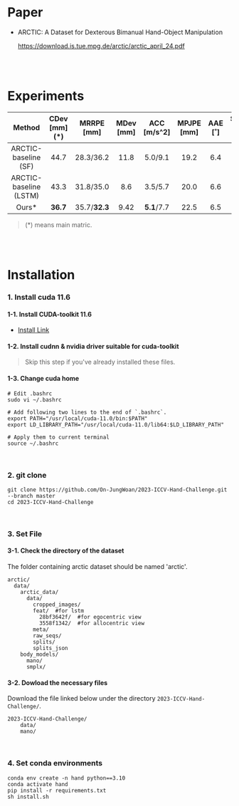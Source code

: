 # Paper

- ARCTIC: A Dataset for Dexterous Bimanual Hand-Object Manipulation

  <https://download.is.tue.mpg.de/arctic/arctic_april_24.pdf>

<br>
<br>


# Experiments

| Method                | CDev [mm] (*)     | MRRPE [mm]         | MDev [mm] | ACC [m/s^2]         | MPJPE [mm] | AAE [˚]  | Success Rate [%] |
|:---------------------:|:--------:|:-------------:|:----:|:-----------:|:-----:|:----:|:------------:|
| ARCTIC-baseline (SF)   | 44.7     | 28.3/36.2     | 11.8 | 5.0/9.1     | 19.2  | 6.4  | 53.9         |
| ARCTIC-baseline (LSTM) | 43.3     | 31.8/35.0     | 8.6  | 3.5/5.7     | 20.0  | 6.6  | 53.5         |
| Ours*                 | **36.7** | 35.7/**32.3** | 9.42 | **5.1**/7.7 | 22.5  | 6.5 | **63.9**     |

> (*) means main matric.

<br>
<br>

# Installation

### 1. Install cuda 11.6
#### 1-1. Install CUDA-toolkit 11.6

  - [Install Link](https://developer.nvidia.com/cuda-11-6-0-download-archive?target_os=Linux&target_arch=x[…]tion=Ubuntu&target_version=20.04&target_type=runfile_local)
  
#### 1-2. Install cudnn & nvidia driver suitable for cuda-toolkit

> Skip this step if you've already installed these files.

#### 1-3. Change cuda home

```
# Edit .bashrc
sudo vi ~/.bashrc

# Add following two lines to the end of `.bashrc`.
export PATH="/usr/local/cuda-11.0/bin:$PATH"
export LD_LIBRARY_PATH="/usr/local/cuda-11.0/lib64:$LD_LIBRARY_PATH"

# Apply them to current terminal
source ~/.bashrc
```

<br>

### 2. git clone

```
git clone https://github.com/On-JungWoan/2023-ICCV-Hand-Challenge.git --branch master
cd 2023-ICCV-Hand-Challenge
```

<br>

### 3. Set File

#### 3-1. Check the directory of the dataset
The folder containing arctic dataset should be named 'arctic'.

```
arctic/
  data/
    arctic_data/
      data/
        cropped_images/
        feat/  #for lstm
          28bf3642f/  #for egocentric view
          3558f1342/  #for allocentric view
        meta/
        raw_seqs/
        splits/
        splits_json
    body_models/
      mano/
      smplx/
```

#### 3-2. Dowload the necessary files
Download the file linked below under the directory `2023-ICCV-Hand-Challenge/`.

```
2023-ICCV-Hand-Challenge/
    data/
    mano/
```

<br>

### 4. Set conda environments

```
conda env create -n hand python==3.10
conda activate hand
pip install -r requirements.txt
sh install.sh
```
